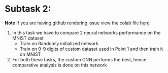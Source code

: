 # Subtask 2:

**Note** If you are having github rendering issue view the colab file [here](https://drive.google.com/file/d/1Pjl2ztY-cNG24GjNLh9FvJTB7OG4PTjd/view?usp=sharing)

1. In this task we have to compare 2 neural networks performance on the MNIST dataset
    * Train on Randomly initialized network
    * Train on 0-9 digits of custom dataset used in Point 1 and then train it on MNIST
2. For both these tasks, the custom CNN performs the best, hence comparative analysis is done on this network

